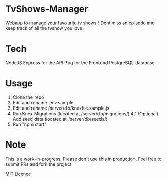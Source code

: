 # TvShows-Manager

Webapp to manage your favourite tv shows ! Dont miss an episode and keep track of all the tvshow you love !

# Tech

NodeJS
Express for the API
Pug for the Frontend
PostgreSQL database

# Usage

1. Clone the repo
2. Edit and rename .env.sample
3. Edit and rename /server/db/knexfile.sample.js
4. Run Knex Migrations (located at /server/db/migrations/)
4.1 (Optional) Add seed data (located at /server/db/seeds/)
5. Run "npm start"

# Note

This is a work-in-progress. Please don't use this in production. Feel free to submit PRs and fork the project.

MIT Licence